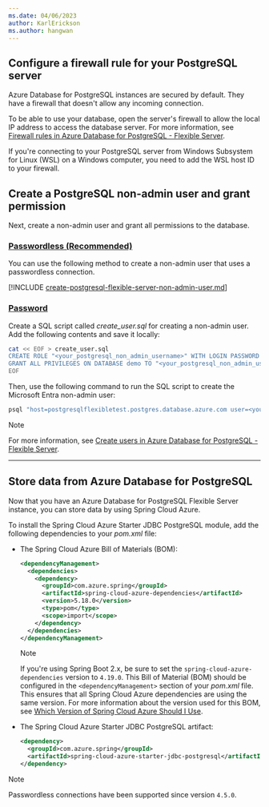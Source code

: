 ```yaml
---
ms.date: 04/06/2023
author: KarlErickson
ms.author: hangwan
---
```


## Configure a firewall rule for your PostgreSQL server

Azure Database for PostgreSQL instances are secured by default. They have a firewall that doesn't allow any incoming connection.

To be able to use your database, open the server's firewall to allow the local IP address to access the database server. For more information, see [Firewall rules in Azure Database for PostgreSQL - Flexible Server](/azure/postgresql/flexible-server/concepts-firewall-rules).

If you're connecting to your PostgreSQL server from Windows Subsystem for Linux (WSL) on a Windows computer, you need to add the WSL host ID to your firewall.

## Create a PostgreSQL non-admin user and grant permission

Next, create a non-admin user and grant all permissions to the database.

### [Passwordless (Recommended)](#tab/passwordless)

You can use the following method to create a non-admin user that uses a passwordless connection.

[!INCLUDE [create-postgresql-flexible-server-non-admin-user.md](create-postgresql-flexible-server-non-admin-user.md)]

### [Password](#tab/password)

Create a SQL script called *create_user.sql* for creating a non-admin user. Add the following contents and save it locally:

```bash
cat << EOF > create_user.sql
CREATE ROLE "<your_postgresql_non_admin_username>" WITH LOGIN PASSWORD '<your_postgresql_non_admin_password>';
GRANT ALL PRIVILEGES ON DATABASE demo TO "<your_postgresql_non_admin_username>";
EOF
```

Then, use the following command to run the SQL script to create the Microsoft Entra non-admin user:

```bash
psql "host=postgresqlflexibletest.postgres.database.azure.com user=<your_postgresql_admin_username> dbname=demo port=5432 password=<your_postgresql_admin_password> sslmode=require" < create_user.sql
```

> [!NOTE]
> For more information, see [Create users in Azure Database for PostgreSQL - Flexible Server](/azure/PostgreSQL/flexible-server/how-to-create-users).

---

## Store data from Azure Database for PostgreSQL

Now that you have an Azure Database for PostgreSQL Flexible Server instance, you can store data by using Spring Cloud Azure.

To install the Spring Cloud Azure Starter JDBC PostgreSQL module, add the following dependencies to your *pom.xml* file:

- The Spring Cloud Azure Bill of Materials (BOM):

  ```xml
  <dependencyManagement>
    <dependencies>
      <dependency>
        <groupId>com.azure.spring</groupId>
        <artifactId>spring-cloud-azure-dependencies</artifactId>
        <version>5.18.0</version>
        <type>pom</type>
        <scope>import</scope>
      </dependency>
    </dependencies>
  </dependencyManagement>
  ```

  > [!NOTE]
  > If you're using Spring Boot 2.x, be sure to set the `spring-cloud-azure-dependencies` version to `4.19.0`.
  > This Bill of Material (BOM) should be configured in the `<dependencyManagement>` section of your *pom.xml* file. This ensures that all Spring Cloud Azure dependencies are using the same version.
  > For more information about the version used for this BOM, see [Which Version of Spring Cloud Azure Should I Use](https://github.com/Azure/azure-sdk-for-java/wiki/Spring-Versions-Mapping#which-version-of-spring-cloud-azure-should-i-use).

- The Spring Cloud Azure Starter JDBC PostgreSQL artifact:

  ```xml
  <dependency>
    <groupId>com.azure.spring</groupId>
    <artifactId>spring-cloud-azure-starter-jdbc-postgresql</artifactId>
  </dependency>
  ```

> [!NOTE]
> Passwordless connections have been supported since version `4.5.0`.
